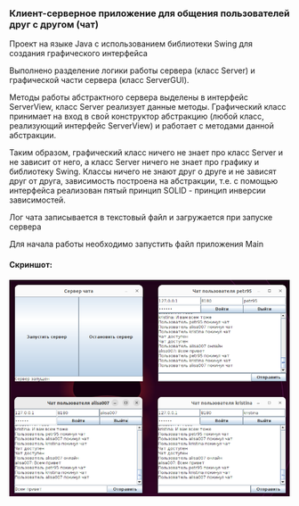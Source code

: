 ### Клиент-серверное приложение для общения пользователей друг с другом (чат)

Проект на языке Java с использованием библиотеки Swing для создания графического интерфейса

Выполнено разделение логики работы сервера (класс Server) и графической части сервера (класс ServerGUI).

Методы работы абстрактного сервера выделены в интерфейс ServerView, класс Server реализует данные методы.
Графический класс принимает на вход в свой конструктор абстракцию (любой класс, реализующий интерфейс ServerView) и работает с методами данной абстракции.

Таким образом, графический класс ничего не знает про класс Server и не зависит от него, а класс Server ничего не знает про графику и библиотеку Swing. Классы ничего не знают друг о друге и не зависят друг от друга, зависимость построена на абстракции, т.е. с помощью интерфейса реализован пятый принцип SOLID - принцип инверсии зависимостей.

Лог чата записывается в текстовый файл и загружается при запуске сервера

Для начала работы необходимо запустить файл приложения Main

#### Скриншот:

![Screenshot15.png](https://raw.githubusercontent.com/romanyukalexandr84/Images/main/Screenshot15.png)
